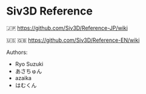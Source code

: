 # Siv3D Reference

:jp: https://github.com/Siv3D/Reference-JP/wiki

:us: :uk: https://github.com/Siv3D/Reference-EN/wiki

Authors:
- Ryo Suzuki
- あさちゅん
- azaika
- はむくん
